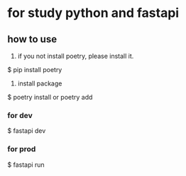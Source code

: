 # for study python and fastapi

## how to use

1. if you not install poetry, please install it.

$ pip install poetry

1. install package

$ poetry install or poetry add

### for dev

$ fastapi dev

### for prod

$ fastapi run